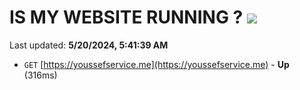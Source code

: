 # IS MY WEBSITE RUNNING ? [![](https://img.shields.io/static/v1?label=Sponsor&message=%E2%9D%A4&logo=GitHub&color=%23fe8e86)](https://github.com/sponsors/<username>)

Last updated: **5/20/2024, 5:41:39 AM**

- `GET` [https://youssefservice.me](https://youssefservice.me) - **Up** (316ms)
